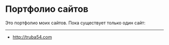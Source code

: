 # Портфолио сайтов
Это портфолио моих сайтов. Пока существует только один сайт:
***
- <http://truba54.com>
